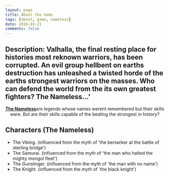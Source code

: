 ```yaml
---
layout: page
title: About the Game
tags: [about, game, nameless]
date: 2016-03-21
comments: false
---
```

## Description: Valhalla, the final resting place for histories most reknown warriors, has been corrupted. An evil group hellbent on earths destruction has unleashed a twisted horde of the earths strongest warriors on the masses. Who can defend the world from the its own greatest fighters? The Nameless...'

<center><a href="http://antzinmyeyesjohnson.github.io/"><b>The Nameless</b></a>are legends whose names werent remembered but their skills were. But are their skills capable of the beating the strongest in history?</center>

## Characters (The Nameless)
* The Viking. (influenced from the myth of 'the berserker at the battle of sterling bridge') 
* The Samurai. (influenced from the myth of 'the man who halted the mighty mongol fleet')
* The Gunslinger. (influenced from the myth of 'the man with no name')
* The Knight. (influenced from the myth of 'the black knight')
